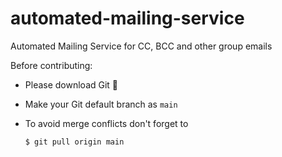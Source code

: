 # automated-mailing-service
Automated Mailing Service for CC, BCC and other group emails

Before contributing:

- Please download Git 🥹
- Make your Git default branch as `main`
- To avoid merge conflicts don't forget to

  ```
  $ git pull origin main
  ```
